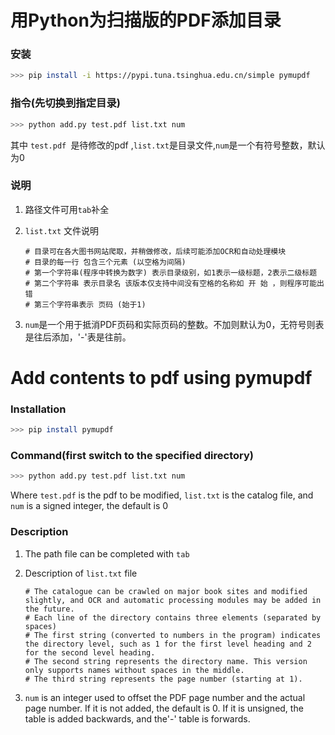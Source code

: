 # 用Python为扫描版的PDF添加目录

### 安装

```bash
>>> pip install -i https://pypi.tuna.tsinghua.edu.cn/simple pymupdf
```

### 指令(先切换到指定目录)  

```bash
>>> python add.py test.pdf list.txt num
```

其中 `test.pdf `是待修改的pdf ,`list.txt`是目录文件,`num`是一个有符号整数，默认为0

### 说明

1. 路径文件可用`tab`补全

2. `list.txt` 文件说明

   ```
   # 目录可在各大图书网站爬取，并稍做修改，后续可能添加OCR和自动处理模块
   # 目录的每一行 包含三个元素 (以空格为间隔)
   # 第一个字符串(程序中转换为数字) 表示目录级别，如1表示一级标题，2表示二级标题
   # 第二个字符串 表示目录名 该版本仅支持中间没有空格的名称如 开 始 ，则程序可能出错
   # 第三个字符串表示 页码 (始于1)
   ```

3. `num`是一个用于抵消PDF页码和实际页码的整数。不加则默认为0，无符号则表是往后添加，'-'表是往前。





# Add contents to pdf using pymupdf

### Installation

```bash
>>> pip install pymupdf
```

### Command(first switch to the specified directory)

```bash
>>> python add.py test.pdf list.txt num
```

Where `test.pdf` is the pdf to be modified, `list.txt` is the catalog file, and `num` is a signed integer, the default is 0

### Description

1. The path file can be completed with `tab`

2. Description of `list.txt` file

   ```
   # The catalogue can be crawled on major book sites and modified slightly, and OCR and automatic processing modules may be added in the future.
   # Each line of the directory contains three elements (separated by spaces)
   # The first string (converted to numbers in the program) indicates the directory level, such as 1 for the first level heading and 2 for the second level heading.
   # The second string represents the directory name. This version only supports names without spaces in the middle.
   # The third string represents the page number (starting at 1).
   ```

3. `num` is an integer used to offset the PDF page number and the actual page number. If it is not added, the default is 0. If it is unsigned, the table is added backwards, and the'-' table is forwards.

